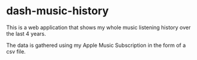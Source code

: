 ﻿# dash-music-history

This is a web application that shows my whole music listening history over the last 4 years. 

The data is gathered using my Apple Music Subscription in the form of a csv file.
